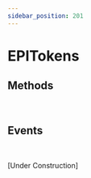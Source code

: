 ```yaml
---
sidebar_position: 201
---
```


# EPITokens

## Methods

<br/>

## Events

<br/>

[Under Construction]